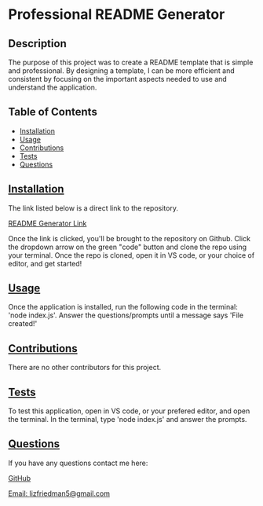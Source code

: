 # Professional README Generator 

## Description
The purpose of this project was to create a README template that is simple and professional. By designing a template, I can be more efficient and consistent by focusing on the important aspects needed to use and understand the application. 

  ## Table of Contents
  * [Installation](#installation)
  * [Usage](#usage)
  * [Contributions](#contributions)
  * [Tests](#tests)
  * [Questions](#questions)


  ## [Installation](#Table-of-Contents)
  The link listed below is a direct link to the repository. 
  
  [README Generator Link](https://github.com/lizf57/professional-readme)

  Once the link is clicked, you'll be brought to the repository on Github. Click the dropdown arrow on the green "code" button and clone the repo using your terminal. Once the repo is cloned, open it in VS code, or your choice of editor, and get started!


  ## [Usage](#Table-of-Contents)
  Once the application is installed, run the following code in the terminal: 'node index.js'. Answer the questions/prompts until a message says 'File created!'


  ## [Contributions](#Table-of-Contents)
  There are no other contributors for this project.

  ## [Tests](#Table-of-Contents)
  To test this application, open in VS code, or your prefered editor, and open the terminal. In the terminal, type 'node index.js' and answer the prompts.

  ## [Questions](#Table-of-Contents)
If you have any questions contact me here:

  [GitHub](https://github.com/lizf57)
  
  [Email: lizfriedman5@gmail.com](mailto:lizfriedman5@gmail.com)


